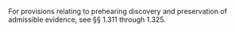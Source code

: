 For provisions relating to prehearing discovery and preservation of admissible evidence, see §§ 1.311 through 1.325.

